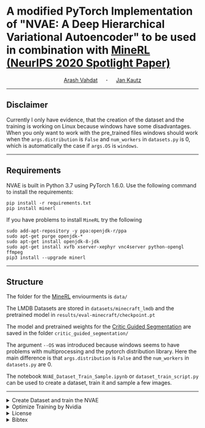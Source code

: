 # A modified PyTorch Implementation of "NVAE: A Deep Hierarchical Variational Autoencoder" to be used in combination with [MineRL](https://minerl.io/) [(NeurIPS 2020 Spotlight Paper)](https://arxiv.org/abs/2007.03898)

<div align="center">
  <a href="http://latentspace.cc/arash_vahdat/" target="_blank">Arash&nbsp;Vahdat</a> &emsp; <b>&middot;</b> &emsp;
  <a href="http://jankautz.com/" target="_blank">Jan&nbsp;Kautz</a> 
</div>

---

## Disclaimer
Currently I only have evidence, that the creation of the dataset and the training is working on Linux because windows have some disadvantages.
When you only want to work with the pre_trained files windows should work when the `args.distribution` is `False` and `num_workers` in `datasets.py` is 0,
which is automatically the case if `args.OS` is `windows`.

---

## Requirements
NVAE is built in Python 3.7 using PyTorch 1.6.0. Use the following command to install the requirements:
```
pip install -r requirements.txt
pip install minerl
``` 
If you have problems to install `MineRL` try the following
```
sudo add-apt-repository -y ppa:openjdk-r/ppa
sudo apt-get purge openjdk-*
sudo apt-get install openjdk-8-jdk
sudo apt-get install xvfb xserver-xephyr vnc4server python-opengl ffmpeg
pip3 install --upgrade minerl
```

---

## Structure
The folder for the [MineRL](https://minerl.readthedocs.io/en/latest/) enviourments is `data/`

The LMDB Datasets are stored in `datasets/minecraft_lmdb` and the pretrained model in `results/eval-minecraft/checkpoint.pt`

The model and pretrained weights for the [Critic Guided Segmentation](https://arxiv.org/abs/2107.09540) are saved in the folder `critic_guided_segmentation/`

The argument `--OS` was introduced because windows seems to have problems with multiprocessing and the pytorch distribution library.
Here the main difference is that `args.distribution` is `False` and the `num_workers` in `datasets.py` are 0.

The notebook `NVAE_Dataset_Train_Sample.ipynb` or `dataset_train_script.py` can be used to create a dataset, train it and sample a few images.

---

<details><summary>Create Dataset and train the NVAE</summary>

## Create Minecraft Dataset
Run the following commands to generate the Minecraft images and store them in an LMDB dataset:

```shell script
python scripts/create_custom_lmdb_from_minerl.py --lmdb_path datasets/minecraft_lmdb --train_size 15000 --test_size 5000
```
The LMDB datasets are created at `datasets/minecraft`.
**Important info for Windows user**: the dataset is only on Linux able to shrink after processing,
so for windows the `mapsize` in this case 10GB will be used even if the size of the dataset is only 10MB.


## Running the training of NVAE for Minecraft
Before the training can start the `train_size` and `test_size` need to be adjusted in `lmdb_datasets.py`
Currently only the default parameters from the NVAE where used to train the network.
Maybe it's helpfull to use one of the [settings](https://github.com/NVlabs/NVAE#running-the-main-nvae-training-and-evaluation-scripts) used for the face datasets.

```shell script
python train.py --data datasets/minecraft_lmdb --root results --save minecraft --dataset minecraft
```

**If for any reason your training is stopped, use the exact same commend with the addition of `--cont_training`
to continue training from the last saved checkpoint. If you observe NaN, continuing the training using this flag
usually will not fix the NaN issue.**

</details>

<details><summary>Optimize Training by Nvidia</summary>

## How to construct smaller NVAE models
In the commands above, we are constructing big NVAE models that require several days of training
in most cases. If you'd like to construct smaller NVAEs, you can use these tricks:

* Reduce the network width: `--num_channels_enc` and `--num_channels_dec` are controlling the number
of initial channels in the bottom-up and top-down networks respectively. Recall that we halve the
number of channels with every spatial downsampling layer in the bottom-up network, and we double the number of
channels with every upsampling layer in the top-down network. By reducing
`--num_channels_enc` and `--num_channels_dec`, you can reduce the overall width of the networks.

* Reduce the number of residual cells in the hierarchy: `--num_cell_per_cond_enc` and 
`--num_cell_per_cond_dec` control the number of residual cells used between every latent variable
group in the bottom-up and top-down networks respectively. In most of our experiments, we are using
two cells per group for both networks. You can reduce the number of residual cells to one to make the model
smaller.

* Reduce the number of epochs: You can reduce the training time by reducing `--epochs`.

* Reduce the number of groups: You can make NVAE smaller by using a smaller number of latent variable groups. 
We use two schemes for setting the number of groups:
    1. An equal number of groups: This is set by `--num_groups_per_scale` which indicates the number of groups 
    in each scale of latent variables. Reduce this number to have a small NVAE.
    
    2. An adaptive number of groups: This is enabled by `--ada_groups`. In this case, the highest
    resolution of latent variables will have `--num_groups_per_scale` groups and 
    the smaller scales will get half the number of groups successively (see groups_per_scale in utils.py).
    We don't let the number of groups go below `--min_groups_per_scale`. You can reduce
    the total number of groups by reducing `--num_groups_per_scale` and `--min_groups_per_scale`
    when `--ada_groups` is enabled.

</details> 

<details><summary>License</summary>

## License
Please check the LICENSE file. NVAE may be used non-commercially, meaning for research or 
evaluation purposes only. For business inquiries, please contact 
[researchinquiries@nvidia.com](mailto:researchinquiries@nvidia.com).

You should take into consideration that VAEs are trained to mimic the training data distribution, and, any 
bias introduced in data collection will make VAEs generate samples with a similar bias. Additional bias could be 
introduced during model design, training, or when VAEs are sampled using small temperatures. Bias correction in 
generative learning is an active area of research, and we recommend interested readers to check this area before 
building applications using NVAE.

</details>

<details><summary>Bibtex</summary>

## Bibtex:
Please cite our paper, if you happen to use this codebase:

```
@inproceedings{vahdat2020NVAE,
  title={{NVAE}: A Deep Hierarchical Variational Autoencoder},
  author={Vahdat, Arash and Kautz, Jan},
  booktitle={Neural Information Processing Systems (NeurIPS)},
  year={2020}
}
```

</details>
